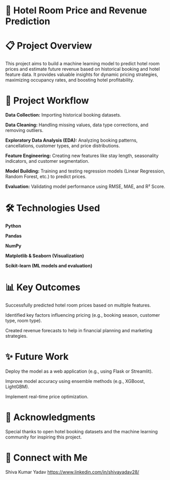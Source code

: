# 🏨 Hotel Room Price and Revenue Prediction

# 📋 Project Overview
This project aims to build a machine learning model to predict hotel room prices and estimate future revenue based on historical booking and hotel feature data.
It provides valuable insights for dynamic pricing strategies, maximizing occupancy rates, and boosting hotel profitability.

# 🚀 Project Workflow
**Data Collection:** Importing historical booking datasets.

**Data Cleaning:** Handling missing values, data type corrections, and removing outliers.

**Exploratory Data Analysis (EDA):**
Analyzing booking patterns, cancellations, customer types, and price distributions.

**Feature Engineering:**
Creating new features like stay length, seasonality indicators, and customer segmentation.

**Model Building:**
Training and testing regression models (Linear Regression, Random Forest, etc.) to predict prices.

**Evaluation:**
Validating model performance using RMSE, MAE, and R² Score.

# 🛠️ Technologies Used
**Python**

**Pandas**

**NumPy**

**Matplotlib & Seaborn (Visualization)**

**Scikit-learn (ML models and evaluation)**

# 📊 Key Outcomes
Successfully predicted hotel room prices based on multiple features.

Identified key factors influencing pricing (e.g., booking season, customer type, room type).

Created revenue forecasts to help in financial planning and marketing strategies.


# ✨ Future Work
Deploy the model as a web application (e.g., using Flask or Streamlit).

Improve model accuracy using ensemble methods (e.g., XGBoost, LightGBM).

Implement real-time price optimization.

# 🤝 Acknowledgments
Special thanks to open hotel booking datasets and the machine learning community for inspiring this project.

# 🔗 Connect with Me
Shiva Kumar Yadav
https://www.linkedin.com/in/shivayadav28/



